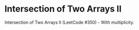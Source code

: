 # Intersection of Two Arrays II

Intersection of Two Arrays II (LeetCode #350) - With multiplicity.
